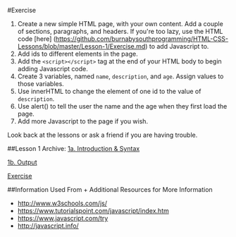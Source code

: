#Exercise

1. Create a new simple HTML page, with your own content. Add a couple of sections, paragraphs, and headers. If you're too lazy, use the HTML code [here] (https://github.com/burnabysouthprogramming/HTML-CSS-Lessons/blob/master/Lesson-1/Exercise.md) to add Javascript to.
2. Add ids to different elements in the page.
3. Add the ```<script></script>``` tag at the end of your HTML body to begin adding Javascript code.
4. Create 3 variables, named ```name```, ```description```, and ```age```. Assign values to those variables.
5. Use innerHTML to change the element of one id to the value of ```description```.
6. Use alert() to tell the user the name and the age when they first load the page.
7. Add more Javascript to the page if you wish.

Look back at the lessons or ask a friend if you are having trouble.

##Lesson 1 Archive:
[1a. Introduction & Syntax](https://github.com/burnabysouthprogramming/Javascript-Lessons/blob/master/Lesson-1/1a.%20Introduction%20%26%20Syntax.md)

[1b. Output](https://github.com/burnabysouthprogramming/Javascript-Lessons/blob/master/Lesson-1/1b.%20Output.md)

[Exercise](https://github.com/burnabysouthprogramming/Javascript-Lessons/blob/master/Lesson-1/Exercise.md)

##Information Used From + Additional Resources for More Information
* http://www.w3schools.com/js/
* https://www.tutorialspoint.com/javascript/index.htm
* https://www.javascript.com/try
* http://javascript.info/
